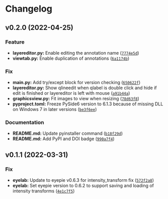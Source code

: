 # Changelog

<!--next-version-placeholder-->

## v0.2.0 (2022-04-25)
### Feature
* **layereditor.py:** Enable editing the annotation name ([`7774e5d`](https://github.com/MedVisBonn/eyelab/commit/7774e5dc1597bf7da039fdb46186f51a845873b4))
* **viewtab.py:** Enable duplication of annotations ([`6a1174b`](https://github.com/MedVisBonn/eyelab/commit/6a1174bc6e8ddb09902ae5fd1db750b18fa62bd3))

### Fix
* **main.py:** Add try/except block for version checking ([`650622f`](https://github.com/MedVisBonn/eyelab/commit/650622f6b4d734f0b9ab68530234bb40ff785a41))
* **layereditor.py:** Show qlineedit when qlabel is double click and hide if edit is finished or layereditor is left with mouse ([`a91b44a`](https://github.com/MedVisBonn/eyelab/commit/a91b44a41904c83943f0d638dc89b2a0f967dc1c))
* **graphicsview.py:** Fit images to view when resizing ([`78d63f8`](https://github.com/MedVisBonn/eyelab/commit/78d63f86b43de64a9d3b964a50c4995766645fb1))
* **pyproject.toml:** Freeze PySide6 version to 6.1.3 because of missing DLL on Windows 7 in later versions ([`be3f6ee`](https://github.com/MedVisBonn/eyelab/commit/be3f6ee9834df44035a0557de9327d741eb09739))

### Documentation
* **README.md:** Update pyinstaller command ([`b18f29d`](https://github.com/MedVisBonn/eyelab/commit/b18f29db819015a1a9a0f7a3aab70fdee86f68a5))
* **README.md:** Add PyPI and DOI badge ([`990a7f4`](https://github.com/MedVisBonn/eyelab/commit/990a7f41d8ab43adc779eaad80c761693e5250c2))

## v0.1.1 (2022-03-31)
### Fix
* **eyelab:** Update to eyepie v0.6.3 for intensity_transform fix ([`572f2a8`](https://github.com/MedVisBonn/eyelab/commit/572f2a8c83ecbfc8ef1fd786fa35a3dd68934e9c))
* **eyelab:** Set eyepie version to 0.6.2 to support saving and loading of intensity transforms ([`4e1c7f5`](https://github.com/MedVisBonn/eyelab/commit/4e1c7f53c9ce1d211be247cf75a0362309be4182))
